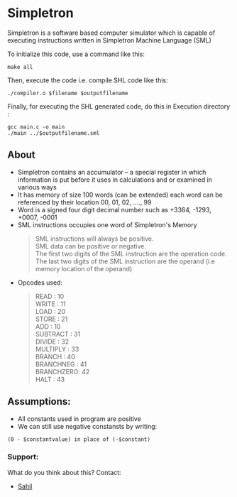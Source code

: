# Simpletron

Simpletron is a software based computer simulator which is capable of executing instructions written in Simpletron Machine Language (SML)

To initialize this code, use a command like this:
```
make all
```
Then, execute the code i.e. compile SHL code like this:
```
./compiler.o $filename $outputfilename
```

Finally, for executing the SHL generated code, do this in Execution directory :
```
gcc main.c -o main
./main ../$outputfilename.sml
```

##  About
- Simpletron contains an accumulator – a special register in which information is put before it uses in calculations and or examined in various ways
-	It has memory of size 100 words (can be extended) each word can be referenced by their location 00, 01, 02, ...., 99
-	Word is a signed four digit decimal number such as +3364, -1293, +0007, -0001
- SML instructions occupies one word of Simpletron's Memory<br/>
    > SML instructions will always be positive.<br/>
    > SML data can be positive or negative.<br/>
    > The first two digits of the SML instruction are the operation code.<br/>
    > The last two digits of the SML instruction are the operand (i.e memory location of the operand)<br/>
- Opcodes used:&nbsp;
    > READ      : 10<br/>
    > WRITE     : 11<br/>
    > LOAD      : 20<br/>
    > STORE     : 21<br/>
    > ADD       : 10<br/>
    > SUBTRACT  : 31<br/>
    > DIVIDE    : 32<br/>
    > MULTIPLY  : 33<br/>
    > BRANCH    : 40<br/>
    > BRANCHNEG : 41<br/>
    > BRANCHZERO: 42<br/>
    > HALT      : 43<br/>

## Assumptions:
- All constants used in program are positive<br/>
- We can still use negative constansts by writing:<br/>
```
(0 - $constantvalue) in place of (-$constant)
```


### Support:
What do you think about this? Contact:
- [Sahil](https://www.github.com/imsahil007)
